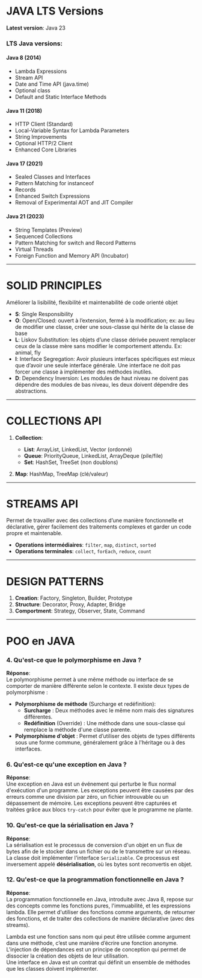 # JAVA LTS Versions

**Latest version**: Java 23

### LTS Java versions:

#### Java 8 (2014)
- Lambda Expressions
- Stream API
- Date and Time API (java.time)
- Optional class
- Default and Static Interface Methods

#### Java 11 (2018)
- HTTP Client (Standard)
- Local-Variable Syntax for Lambda Parameters
- String Improvements
- Optional HTTP/2 Client
- Enhanced Core Libraries

#### Java 17 (2021)
- Sealed Classes and Interfaces
- Pattern Matching for instanceof
- Records
- Enhanced Switch Expressions
- Removal of Experimental AOT and JIT Compiler

#### Java 21 (2023)
- String Templates (Preview)
- Sequenced Collections
- Pattern Matching for switch and Record Patterns
- Virtual Threads
- Foreign Function and Memory API (Incubator)

---

# SOLID PRINCIPLES

Améliorer la lisibilité, flexibilité et maintenabilité de code orienté objet

- **S**: Single Responsibility
- **O**: Open/Closed: ouvert à l’extension, fermé à la modification; ex: au lieu de modifier une classe, créer une sous-classe qui hérite de la classe de base
- **L**: Liskov Substitution: les objets d’une classe dérivée peuvent remplacer ceux de la classe mère sans modifier le comportement attendu. Ex: animal, fly
- **I**: Interface Segregation: Avoir plusieurs interfaces spécifiques est mieux que d’avoir une seule interface générale. Une interface ne doit pas forcer une classe à implémenter des méthodes inutiles.
- **D**: Dependency Inversion: Les modules de haut niveau ne doivent pas dépendre des modules de bas niveau, les deux doivent dépendre des abstractions.

---

# COLLECTIONS API

1. **Collection**:
   - **List**: ArrayList, LinkedList, Vector (ordonné)
   - **Queue**: PriorityQueue, LinkedList, ArrayDeque (pile/file)
   - **Set**: HashSet, TreeSet (non doublons)

2. **Map**: HashMap, TreeMap (clé/valeur)

---

# STREAMS API

Permet de travailler avec des collections d’une manière fonctionnelle et déclarative, gérer facilement des traitements complexes et garder un code propre et maintenable.

- **Operations intermédiaires**: `filter`, `map`, `distinct`, `sorted`
- **Operations terminales**: `collect`, `forEach`, `reduce`, `count`

---

# DESIGN PATTERNS

1. **Creation**: Factory, Singleton, Builder, Prototype
2. **Structure**: Decorator, Proxy, Adapter, Bridge
3. **Comportment**: Strategy, Observer, State, Command

---

# POO en JAVA

### 4. Qu'est-ce que le polymorphisme en Java ?
**Réponse**:  
Le polymorphisme permet à une même méthode ou interface de se comporter de manière différente selon le contexte. Il existe deux types de polymorphisme :
- **Polymorphisme de méthode** (Surcharge et redéfinition):
  - **Surcharge** : Deux méthodes avec le même nom mais des signatures différentes.
  - **Redéfinition** (Override) : Une méthode dans une sous-classe qui remplace la méthode d'une classe parente.
- **Polymorphisme d'objet** : Permet d’utiliser des objets de types différents sous une forme commune, généralement grâce à l'héritage ou à des interfaces.

### 6. Qu'est-ce qu'une exception en Java ?
**Réponse**:  
Une exception en Java est un événement qui perturbe le flux normal d'exécution d'un programme. Les exceptions peuvent être causées par des erreurs comme une division par zéro, un fichier introuvable ou un dépassement de mémoire. Les exceptions peuvent être capturées et traitées grâce aux blocs `try-catch` pour éviter que le programme ne plante.

### 10. Qu'est-ce que la sérialisation en Java ?
**Réponse**:  
La sérialisation est le processus de conversion d'un objet en un flux de bytes afin de le stocker dans un fichier ou de le transmettre sur un réseau. La classe doit implémenter l'interface `Serializable`. Ce processus est inversement appelé **désérialisation**, où les bytes sont reconvertis en objet.

### 12. Qu'est-ce que la programmation fonctionnelle en Java ?
**Réponse**:  
La programmation fonctionnelle en Java, introduite avec Java 8, repose sur des concepts comme les fonctions pures, l'immuabilité, et les expressions lambda. Elle permet d'utiliser des fonctions comme arguments, de retourner des fonctions, et de traiter des collections de manière déclarative (avec des streams).

Lambda est une fonction sans nom qui peut être utilisée comme argument dans une méthode, c’est une manière d’écrire une fonction anonyme.  
L'injection de dépendances est un principe de conception qui permet de dissocier la création des objets de leur utilisation.  
Une interface en Java est un contrat qui définit un ensemble de méthodes que les classes doivent implémenter.

